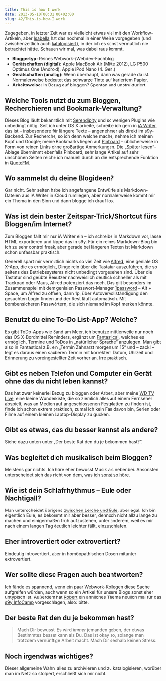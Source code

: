 ```yaml
---
title: This is how I work
date: 2013-05-10T00:31:00+02:00
slug: 42/This-is-how-I-work
---
```


Zugegeben, in letzter Zeit war es vielleicht etwas viel mit den Workflow-Artikeln, aber [Isabella](http://www.donnerhallen.de/2013/05/07/this-is-how-i-work/) hat das nochmal in einer Weise vorgegeben (und zwischenzeitlich auch [katalogisiert](http://www.donnerhallen.de/2013/05/12/so-arbeiten-andere-bloggerinnen/)), in der ich es sonst vermutlich nie betrachtet hätte. Schauen wir mal, was dabei raus kommt.

-   **Bloggertyp:** Reines Webwork-/Webdev-Fachblog
-   **Gerätschaften (digital):** Apple MacBook Air (Mitte 2012), LG P500 Optimus One (Android), Apple iPod Nano (4. Gen.)
-   **Gerätschaften (analog):** Wenn überhaupt, dann was gerade da ist. Normalerweise bedeutet das schwarze Tinte auf kariertem Papier.
-   **Arbeitsweise:** In Bezug auf bloggen? Spontan und unstrukturiert.

## Welche Tools nutzt du zum Bloggen, Recherchieren und Bookmark-Verwaltung?

Dieses Blog läuft bekanntlich mit [Serendipity](http://s9y.org) und so wenigen Plugins wie unbedingt nötig. Seit ich unter OS X arbeite, schreibe ich gern in [iA Writer](http://www.iawriter.com/mac/), das ist – insbesondere für längere Texte – angenehmer als direkt im s9y\-Backend. Zur Recherche, so ich denn welche mache, nehme ich meinen Kopf und Google; meine Bookmarks liegen auf [Pinboard](https://pinboard.in/u:yellowled/) – üblicherweise in Form von reinen Links ohne großartige Anmerkungen. Die „Später lesen“-Ablage übernimmt ebenfalls Pinboard, sehr lange Artikel auf sehr unschönen Seiten reiche ich manuell durch an die entsprechende Funktion in [QuoteFM](http://quote.fm).

## Wo sammelst du deine Blogideen?

Gar nicht. Sehr selten habe ich angefangene Entwürfe als Markdown-Dateien aus iA Writer in iCloud rumliegen, aber normalerweise kommt mir ein Thema in den Sinn und dann blogge ich drauf los.

## Was ist dein bester Zeitspar-Trick/Shortcut fürs Bloggen/im Internet?

Zum Bloggen fällt mir nur iA Writer ein – ich schreibe in Markdown vor, lasse HTML exportieren und kippe das in s9y. Für ein reines Markdown-Blog bin ich zu sehr control freak, aber gerade bei längeren Texten ist Markdown schon unfassbar praktisch.

Generell spart mir vermutlich nichts so viel Zeit wie [Alfred](http://www.alfredapp.com/), eine geniale OS X-App, die es ermöglicht, Dinge rein über die Tastatur auszuführen, die so seitens des Betriebssystems nicht unbedingt vorgesehen sind. Über die Tastatur sind geübte Benutzer nachweislich deutlich schneller als mit Trackpad oder Maus, Alfred potenziert das noch. Das gilt besonders im Zusammenspiel mit dem genialen Passwort-Manager [1password](https://agilebits.com/onepassword) – Alt + Space, um Alfred zu öffnen, dann 1p, über Autovervollständigung den gesuchten Login finden und der Rest läuft automatisch. Mit bombensicheren Passwörtern, die sich niemand im Kopf merken könnte.

## Benutzt du eine To-Do List-App? Welche?

Es gibt ToDo-Apps wie Sand am Meer, ich benutze mittlerweile nur noch das OS X-Bordmittel Reminders, ergänzt um [Fantastical](http://flexibits.com/fantastical), welches es ermöglich, Termine und ToDos in „natürlicher Sprache“ anzulegen. Man gibt also in Fantastical z.B. ein „Termin Zahnarzt morgen um 15“ und – zack! – legt es daraus einen sauberen Termin mit korrektem Datum, Uhrzeit und Erinnerung zu voreingestellter Zeit vorher an. Irre praktisch.

## Gibt es neben Telefon und Computer ein Gerät ohne das du nicht leben kannst?

Das hat zwar keinerlei Bezug zu bloggen oder Arbeit, aber meine [WD TV Live](http://wdc.com/de/products/products.aspx?id=330), eine kleine Wunderkiste, die so ziemlich alles auf einem Fernseher abspielt, was an Medien auf angeschlossenen Festplatten zu finden ist, finde ich schon extrem praktisch, zumal ich kein Fan davon bin, Serien oder Filme auf einem kleinen Laptop-Display zu gucken.

## Gibt es etwas, das du besser kannst als andere?

Siehe dazu unten unter „Der beste Rat den du je bekommen hast?“.

## Was begleitet dich musikalisch beim Bloggen?

Meistens gar nichts. Ich höre eher bewusst Musik als nebenbei. Ansonsten unterscheidet sich das nicht von dem, was ich [sonst so höre](http://www.lastfm.de/user/yellowled-mm).

## Wie ist dein Schlafrhythmus – Eule oder Nachtigall?

Man unterscheidet übrigens [zwischen Lerche und Eule](http://de.wikipedia.org/wiki/Chronotyp), aber egal. Ich bin eigentlich Eule, es bekommt mir aber besser, dennoch nicht allzu lange zu machen und einigermaßen früh aufzustehen, unter anderem, weil es mir nach einem langen Tag deutlich leichter fällt, einzuschlafen.

## Eher introvertiert oder extrovertiert?

Eindeutig introvertiert, aber in homöopathischen Dosen mitunter extrovertiert.

## Wer sollte diese Fragen auch beantworten?

Ich fände es spannend, wenn ein paar Webwork-Kollegen diese Sache aufgreifen würden, auch wenn so ein Artikel für unsere Blogs sonst eher untypisch ist. Außerdem hat [Robert](http://robertlender.info/blog/) ein ähnliches Thema neulich mal für das [s9y InfoCamp](http://s9ycamp.info) vorgeschlagen, also: bitte.

## Der beste Rat den du je bekommen hast?

> Mach Dir bewusst: Es wird _immer_ jemanden geben, der etwas Bestimmtes besser kann als Du. Das ist okay so, solange man trotzdem vernünftige Arbeit macht. Mach Dir deshalb keinen Stress.

## Noch irgendwas wichtiges?

Dieser allgemeine Wahn, alles zu archivieren und zu katalogisieren, worüber man im Netz so stolpert, erschließt sich mir nicht.
